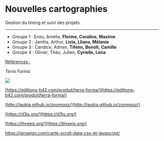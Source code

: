 # Nouvelles cartographies

Gestion du timing et suivi des projets.

---

- Groupe 1 : Enzo, Amélie, **Florine, Coraline, Maxime**
- Groupe 2 : Janitta, Arthur, **Livia, Lliana, Mélanie**
- Groupe 3 : Candice, Adrien, **Tifenn, Benoît, Camille**
- Groupe 4 : Olivier, Théo, Julien, **Cyrielle, Lena**

<u>Références :</u>

*Terra Forma*

![](https://editions-b42.com/site-b42/uploads/2019/03/B42-110-TerraForma-1-1024x683.jpg)

[https://editions-b42.com/produit/terra-forma/](https://editions-b42.com/produit/terra-forma/)



[http://jaukia.github.io/zoomooz/](http://jaukia.github.io/zoomooz/)

[https://d3js.org/](https://d3js.org/)

[https://threejs.org/](https://threejs.org/)

[<https://jenseign.com/carte-scroll-data-css-et-javascript/>](https://jenseign.com/carte-scroll-data-css-et-javascript/)

